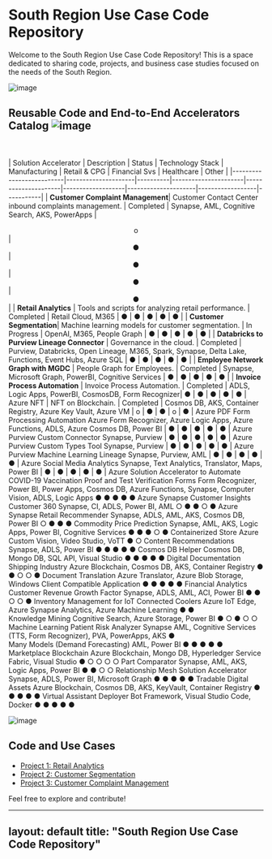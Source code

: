 # South Region Use Case Code Repository

Welcome to the South Region Use Case Code Repository! This is a space dedicated to sharing code, projects, and business case studies focused on the needs of the South Region.

![image](https://github.com/user-attachments/assets/bbc782d7-e0e1-4b32-87d0-ea2ce0d0b586)

## Reusable Code and End-to-End Accelerators Catalog ![image](https://github.com/user-attachments/assets/ef566fb1-a9d1-4ef0-b011-a00f8fd08815)
<br></br>
|  Solution Accelerator    |  Description        |  Status  |  Technology Stack    |  Manufacturing      |  Retail & CPG     |  Financial Svs      |  Healthcare      |  Other    |
|--------------------------|---------------------|----------|----------------------|---------------------|-------------------|---------------------|------------------|-----------|
| **Customer Complaint Management**|	Customer Contact Center inbound complaints management. | Completed | Synapse, AML, Cognitive Search, AKS, PowerApps | <div style="text-align: center;">o</div> |<div style="text-align: center;"> ● </div>|<div style="text-align: center;">●</div>|<div style="text-align: center;">●</div>|<div style="text-align: center;">●</div>|
| **Retail Analytics**     | Tools and scripts for analyzing retail performance. | Completed | Retail Cloud, M365 |	●	| ● |	● |	● |	● |
| **Customer Segmentation**| Machine learning models for customer segmentation. | In Progress | OpenAI, M365, People Graph |	●	| ● |	● |	● |	● |
| **Databricks to Purview Lineage Connector** | Governance in the cloud. | Completed | Purview, Databricks, Open Lineage, M365, Spark, Synapse, Delta Lake, Functions, Event Hubs, Azure SQL |	●	| ● |	● |	● |	● |
| **Employee Network Graph with MGDC** | People Graph for Employees. | Completed | Synapse, Microsoft Graph, PowerBI, Cognitive Services	|	●	| ● |	● |	● |	● |
| **Invoice Process Automation** | Invoice Process Automation. | Completed | ADLS, Logic Apps, PowerBI, CosmosDB, Form Recognizer|	●	| ● |	● |	● |	● |
Azure NFT	| NFT on Blockchain. | Completed | Cosmos DB, AKS, Container Registry, Azure Key Vault, Azure VM	|	o	| ● |	● |	o |	● |
Azure PDF Form Processing Automation	Azure Form Recognizer, Azure Logic Apps, Azure Functions, ADLS, Azure Cosmos DB, Power BI	|	●	| ● |	● |	● |	● |
Azure Purview Custom Connector	Synapse, Purview	|	●	| ● |	● |	● |	● |
Azure Purview Custom Types Tool	Synapse, Purview	|	●	| ● |	● |	● |	● |
Azure Purview Machine Learning Lineage	Synapse, Purview, AML |	●	| ● |	● |	● |	● |
Azure Social Media Analytics	Synapse, Text Analytics, Translator, Maps, Power BI	|	●	| ● |	● |	● |	● |
Azure Solution Accelerator to Automate COVID-19 Vaccination Proof and Test Verification Forms	Form Recognizer, Power BI, Power Apps, Cosmos DB, Azure Functions, Synapse, Computer Vision, ADLS, Logic Apps	●	●	●	●	●
Azure Synapse Customer Insights Customer 360	Synapse, CI, ADLS, Power BI, AML	○	●	●	○	●
Azure Synapse Retail Recommender	Synapse, ADLS, AML, AKS, Cosmos DB, Power BI	○	●	●		●
Commodity Price Prediction	Synapse, AML, AKS, Logic Apps, Power BI, Cognitive Services	●	●	●	○	●
Containerized Store	Azure Custom Vision, Video Studio, VoTT		●			○
Content Recommendations	Synapse, ADLS, Power BI	●	●	●	●	●
Cosmos DB Helper	Cosmos DB, Mongo DB, SQL API, Visual Studio	●	●	●	●	●
Digital Documentation Shipping Industry	Azure Blockchain, Cosmos DB, AKS, Container Registry	●	●	○	○	●
Document Translation	Azure Translator, Azure Blob Storage, Windows Client Compatible Application	●	●	●	●	●
Financial Analytics Customer Revenue Growth Factor	Synapse, ADLS, AML, ACI, Power BI	●	●	○	○	●
Inventory Management for IoT Connected Coolers	Azure IoT Edge, Azure Synapse Analytics, Azure Machine Learning	●	●			
Knowledge Mining	Cognitive Search, Azure Storage, Power BI	●	○	●	○	○
Machine Learning Patient Risk Analyzer	Synapse AML, Cognitive Services (TTS, Form Recognizer), PVA, PowerApps, AKS				●	
Many Models (Demand Forecasting)	AML, Power BI	●	●	●	●	●
Marketplace Blockchain	Azure Blockchain, Mongo DB, Hyperledger Service Fabric, Visual Studio	●	○	○	○	○
Part Comparator	Synapse, AML, AKS, Logic Apps, Power BI	●	●		○	○
Relationship Mesh Solution Accelerator	Synapse, ADLS, Power BI, Microsoft Graph	●	●	●	●	●
Tradable Digital Assets	Azure Blockchain, Cosmos DB, AKS, KeyVault, Container Registry	●	●	●	●	●
Virtual Assistant Deployer	Bot Framework, Visual Studio Code, Docker	●	●	●	●	●

![image](https://github.com/user-attachments/assets/bbc782d7-e0e1-4b32-87d0-ea2ce0d0b586)

## Code and Use Cases

- [Project 1: Retail Analytics](projects/retail-analytics)
- [Project 2: Customer Segmentation](projects/customer-segmentation)
- [Project 3: Customer Complaint Management](https://aka.ms/CustomerComplaintManagement_SolutionAccelerator)

Feel free to explore and contribute!

---
layout: default
title: "South Region Use Case Code Repository"
---
